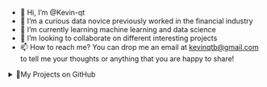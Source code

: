 - 👋 Hi, I’m @Kevin-qt
- 👀 I’m a curious data novice previously worked in the financial industry
- 🌱 I’m currently learning machine learning and data science
- 💞️ I’m looking to collaborate on different interesting projects
- 📫 How to reach me? You can drop me an email at kevinqtb@gmail.com to tell me your thoughts or anything that you are happy to share!
<details>
  <summary>📑My Projects on GitHub</summary>
  Household Finance Dashboard: https://github.com/Kevin-qt/Household-Finance-Dashboard <br>
  Drug Classification: https://github.com/Kevin-qt/DrugABC-Classification <br>
  SpaceX Falcon 9 First Stage Landing Prediction: https://github.com/Kevin-qt/SpaceX-Falcon-9-First-Stage-Landing-Prediction <br>
  Scratch Game: Shooting Range: https://github.com/Kevin-qt/Scratch-Mini-Project-Shooting-Range <br>
</details>


<!---
Kevin-qt/Kevin-qt is a ✨ special ✨ repository because its `README.md` (this file) appears on your GitHub profile.
You can click the Preview link to take a look at your changes.
--->
